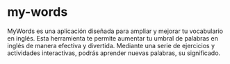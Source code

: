 # my-words
MyWords es una aplicación diseñada para ampliar y mejorar tu vocabulario en inglés. Esta herramienta te permite aumentar tu umbral de palabras en inglés de manera efectiva y divertida. Mediante una serie de ejercicios y actividades interactivas, podrás aprender nuevas palabras, su significado.
